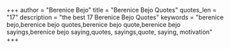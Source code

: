 +++
author = "Berenice Bejo"
title = "Berenice Bejo Quotes"
quotes_len = "17"
description = "the best 17 Berenice Bejo Quotes"
keywords = "berenice bejo,berenice bejo quotes,berenice bejo quote,berenice bejo sayings,berenice bejo saying,quotes, sayings,quote, saying, motivation"
+++
